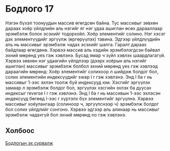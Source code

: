 # Бодлого 17
Нэгэн бүхэл тоонуудын массив өгөгдсөн байна. Тус массивыг зөвхөн дараах хоёр үйлдлийн аль нэгийг яг нэг удаа ашиглан өсөх дарааллаар эрэмбэлж болох эсэхийг тодорхойл. Хоёр элементийг солино. Нэг хэсэг дэх элементүүдийг эргүүлж (өргөрүүлэх) тавина. Эдгээр үйлдлүүдийн аль нь массивыг эрэмбэлж чадах эсэхийг шалга. Гаралт дараах байдлаар өгөгдөнө. Хэрвээ массив аль хэдийн эрэмбэлэгдсэн байвал эхний мөрөнд yes гэж хэвлэнэ. Бусад ямар ч зүйл хэвлэх шаардлагагүй. Хэрвээ зөвхөн нэг удаагийн үйлдлээр (дээрх хоёрын аль нэгийг ашиглан) массивыг эрэмбэлж болбол эхний мөрөнд yes гэж хэвлээд дараагийн мөрөнд: Хоёр элементийг солихоор л шийдэж болдог бол, солих элементийн индексүүдийг swap l r гэж хэвлэнэ. Энд l ба r нь массивыг 1-ээс эхлэн тоолж буй индексууд юм. Хэсгийг эргүүлэх замаар л эрэмбэлж болдог бол, эргүүлэх хэсгийн эхлэх ба дуусах индексыг reverse l r гэж хэвлэнэ. Энд l ба r нь массивын 1-ээс эхлэсэн индексүүд бөгөөд l-ээс r хүртэлх бүх элементийг эргүүлнэ. Хэрвээ массивыг хоёулангаар (солиноор ч, эргүүлснээр ч) эрэмбэлж болдог бол солих үйлдлийг сонгоно. Хэрвээ эдгээр аль алинаар нь массивыг эрэмбэлж чадахгүй бол эхний мөрөнд no гэж хэвлэнэ.

## Холбоос
[Бодлогын эх сурвалж](https://www.hackerrank.com/challenges/almost-sorted/problem?isFullScreen=true)